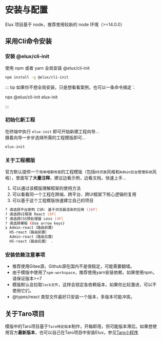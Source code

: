 # 安装与配置

Elux 项目基于 node，推荐使用较新的 node 环境（>=14.0.0）

## 采用Cli命令安装

### 安装 @elux/cli-init

使用 npm 或者 yarn 全局安装 @elux/cli-init

```bash
npm install -g @elux/cli-init
```

::: tip 如果你不想全局安装，只是想看看案例，也可以一条命令搞定：

npx @elux/cli-init elux-init

:::

### 初始化新工程

在终端中执行 `elux-init` 即可开始新建工程向导...  
跟着向导一步步选择所需的工程模版即可...

```bash
elux-init
```

### 关于工程模版

官方默认提供一个`简单增删改查`的工程模版（包括`H5页面`风格和`Admin后台管理系统`风格），里面写了**大量注释**，建议边看示例，边看文档，快速上手...

1. 可以通过该模版理解框架的使用方法
2. 可以看看同一个工程在跨端、跨平台、跨UI框架下核心逻辑的复用
3. 可以基于这个工程模版快速建立自己的项目

```bash
? 请选择平台架构 CSR: 基于浏览器渲染的应用 [16P]
? 请选择UI框架 React [8P]
? 请选择CSS预处理器 Less [4P]
? 请选择模板 (Use arrow keys)
❯ Admin-react（路由前置） 
  H5-react（路由前置） 
  Admin-react（路由后置） 
  H5-react（路由后置） . 
```

### 安装依赖注意事项

- 推荐使用Gitee源，Github源在国内不是很稳定，可能需要翻墙。
- 由于模版中使用了`npm-workspace`，推荐使用yarn安装依赖，如果使用npm，请保证版本>=7
- 模版默认会拉取`lock文件`，这样会锁定各依赖版本，如果你比较激进，可以不使用它们。
- @types/react 类型文件最好只安装一个版本，多版本可能冲突。

## 关于Taro项目

模版中的Taro项目基于`Taro特定版本`制作，开箱即用，但可能版本滞后。如果想使用官方**最新版本**，也可以自己在Taro项目中安装Elux，参见[Taro小程序
](/guide/platform/taro.html#手动安装elux)
